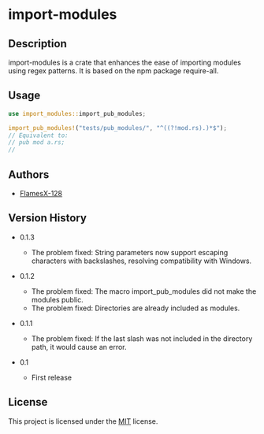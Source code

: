 # import-modules

## Description

import-modules is a crate that enhances the ease of importing modules using regex patterns. It is based on the npm package require-all.

## Usage

```rs
use import_modules::import_pub_modules;

import_pub_modules!("tests/pub_modules/", "^((?!mod.rs).)*$");
// Equivalent to:
// pub mod a.rs;
//

```

## Authors

- [FlamesX-128](https://github.com/FlamesX-128/)

## Version History

- 0.1.3
    + The problem fixed: String parameters now support escaping characters with backslashes, resolving compatibility with Windows.

- 0.1.2
    + The problem fixed: The macro import_pub_modules did not make the modules public.
    + The problem fixed: Directories are already included as modules.

- 0.1.1
    + The problem fixed: If the last slash was not included in the directory path, it would cause an error.

- 0.1
    + First release

## License

This project is licensed under the [MIT](https://github.com/FlamesX-128/import-modules/blob/main/LICENSE) license.

